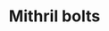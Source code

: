 ---
layout: item
title: Mithril bolts
item-id: 9142
datatable: true
id: 9142
name: "Mithril bolts"
members: true
lowalch: 8
highalch: 12
examine: "Mithril crossbow bolts."
monsters:
  - id: 270
    name: "Bronze dragon"
    members: true
    combat_level: 131
    wiki_url: "https://oldschool.runescape.wiki/w/Bronze_dragon#Standard"
    drops:
      - quantity: "2-12"
        rarity: 0.046875
    image: "https://oldschool.runescape.wiki/images/8/8f/Bronze_dragon.png?58670"
  - id: 520
    name: "Chaos druid"
    members: true
    combat_level: 13
    wiki_url: "https://oldschool.runescape.wiki/w/Chaos_druid"
    drops:
      - quantity: "2-12"
        rarity: 0.03125
    image: "https://oldschool.runescape.wiki/images/0/0e/Chaos_druid.png?2557e"
  - id: 6607
    name: "Elder Chaos druid"
    members: true
    combat_level: 129
    wiki_url: "https://oldschool.runescape.wiki/w/Elder_Chaos_druid"
    drops:
      - quantity: "8-28"
        rarity: 0.046511627906976744
    image: "https://oldschool.runescape.wiki/images/9/9c/Elder_Chaos_druid.png?559f2"
  - id: 7253
    name: "Bronze dragon"
    members: true
    combat_level: 143
    wiki_url: "https://oldschool.runescape.wiki/w/Bronze_dragon#Catacombs_of_Kourend"
    drops:
      - quantity: "2-12"
        rarity: 0.046875
    image: "https://oldschool.runescape.wiki/images/8/8f/Bronze_dragon.png?58670"
  - id: 8713
    name: "Sarachnis"
    members: true
    combat_level: 318
    wiki_url: "https://oldschool.runescape.wiki/w/Sarachnis"
    drops:
      - quantity: "175-225"
        rarity: 0.02
    image: "https://oldschool.runescape.wiki/images/thumb/e/e9/Sarachnis.png/1200px-Sarachnis.png?8f040"
---